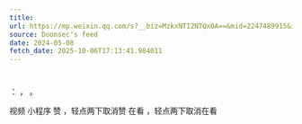 ```yaml
---
title: 
url: https://mp.weixin.qq.com/s?__biz=MzkxNTI2NTQxOA==&mid=2247489915&idx=1&sn=543586512424ec8e7e57cf2880440e8d
source: Doonsec's feed
date: 2024-05-08
fetch_date: 2025-10-06T17:13:41.984011
---
```


# 

：
，
。

视频
小程序
赞
，轻点两下取消赞
在看
，轻点两下取消在看